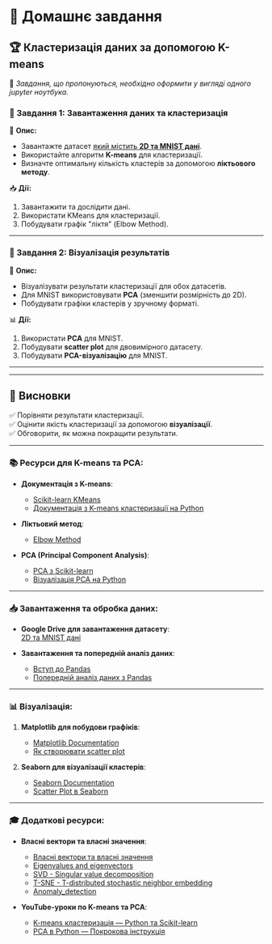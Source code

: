 # 📌 Домашнє завдання  
## 🏆 Кластеризація даних за допомогою K-means  

🔴 *Завдання, що пропонуються, необхідно оформити у вигляді одного jupyter ноутбука.*

### 📂 Завдання 1: Завантаження даних та кластеризація  
📌 **Опис:**   
- Завантажте датасет [який містить **2D та MNIST дані**]((https://drive.google.com/file/d/1Zvz20Iqeia1eEtFbGa3NcIrt_SNSimP6/view){:target="_blank"}).  
- Використайте алгоритм **K-means** для кластеризації.  
- Визначте оптимальну кількість кластерів за допомогою **ліктьового методу**.  

📥 **Дії:**  
1. Завантажити та дослідити дані.  
2. Використати KMeans для кластеризації.  
3. Побудувати графік "ліктя" (Elbow Method).  

---

### 🎨 Завдання 2: Візуалізація результатів  
📌 **Опис:**  
- Візуалізувати результати кластеризації для обох датасетів.  
- Для MNIST використовувати **PCA** (зменшити розмірність до 2D).  
- Побудувати графіки кластерів у зручному форматі.  

📊 **Дії:**  
1. Використати **PCA** для MNIST.  
2. Побудувати **scatter plot** для двовимірного датасету.  
3. Побудувати **PCA-візуалізацію** для MNIST.  

---
---

## 🎯 Висновки  
✅ Порівняти результати кластеризації.  
✅ Оцінити якість кластеризації за допомогою **візуалізації**.  
✅ Обговорити, як можна покращити результати.  

---

### 📚 Ресурси для K-means та PCA:

- **Документація з K-means**:
  - [Scikit-learn KMeans](https://scikit-learn.org/stable/modules/generated/sklearn.cluster.KMeans.html)
  - [Документація з K-means кластеризації на Python](https://towardsdatascience.com/unsupervised-learning-k-means-clustering-27416b95af27/)

- **Ліктьовий метод**:
  - [Elbow Method](https://en.wikipedia.org/wiki/Elbow_method_(clustering))

- **PCA (Principal Component Analysis)**:
  - [PCA з Scikit-learn](https://scikit-learn.org/stable/modules/generated/sklearn.decomposition.PCA.html)
  - [Візуалізація PCA на Python](https://plotly.com/python/pca-visualization/)

---

### 📥 Завантаження та обробка даних:

- **Google Drive для завантаження датасету**:  
  [2D та MNIST дані](https://drive.google.com/file/d/1Zvz20Iqeia1eEtFbGa3NcIrt_SNSimP6/view)

- **Завантаження та попередній аналіз даних**:
  - [Вступ до Pandas](https://pandas.pydata.org/pandas-docs/stable/getting_started/intro_tutorials/index.html)
  - [Попередній аналіз даних з Pandas](https://realpython.com/pandas-python-explore-dataset/)

---

### 📊 Візуалізація:

1. **Matplotlib для побудови графіків**:
   - [Matplotlib Documentation](https://matplotlib.org/stable/contents.html)
   - [Як створювати scatter plot](https://ecampusontario.pressbooks.pub/introstats/chapter/12-3-scatter-diagrams/)

2. **Seaborn для візуалізації кластерів**:
   - [Seaborn Documentation](https://seaborn.pydata.org/)
   - [Scatter Plot в Seaborn](https://seaborn.pydata.org/generated/seaborn.scatterplot.html)

---

### 🎓 Додаткові ресурси:
- **Власні вектори та власні значення**:

  - [Власні вектори та власні значення](https://uk.wikipedia.org/wiki/%D0%92%D0%BB%D0%B0%D1%81%D0%BD%D1%96_%D0%B2%D0%B5%D0%BA%D1%82%D0%BE%D1%80%D0%B8_%D1%82%D0%B0_%D0%B2%D0%BB%D0%B0%D1%81%D0%BD%D1%96_%D0%B7%D0%BD%D0%B0%D1%87%D0%B5%D0%BD%D0%BD%D1%8F)
  - [Eigenvalues and eigenvectors](https://en.wikipedia.org/wiki/Eigenvalues_and_eigenvectors)
  - [SVD - Singular value decomposition](https://en.wikipedia.org/wiki/Singular_value_decomposition)
  - [T-SNE - T-distributed stochastic neighbor embedding](https://en.wikipedia.org/wiki/T-distributed_stochastic_neighbor_embedding)
  - [Anomaly_detection](https://en.wikipedia.org/wiki/Anomaly_detection)

- **YouTube-уроки по K-means та PCA**:
  - [K-means кластеризація — Python та Scikit-learn](https://youtu.be/ZzJ13-6kCAY?si=_5hlPLFI1S_dByfi)
  - [PCA в Python — Покрокова інструкція](https://www.youtube.com/watch?v=FgakZw6K1QQ)
